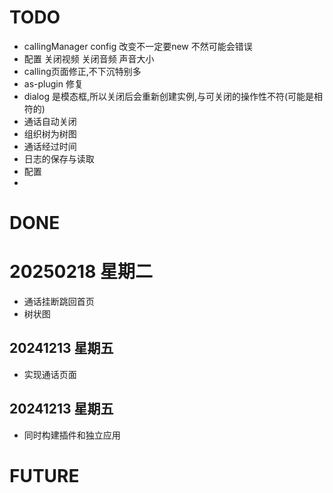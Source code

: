 # TODO
- callingManager config 改变不一定要new 不然可能会错误
- 配置 关闭视频 关闭音频 声音大小
- calling页面修正,不下沉特别多
- as-plugin 修复
- dialog 是模态框,所以关闭后会重新创建实例,与可关闭的操作性不符(可能是相符的)
- 通话自动关闭
- 组织树为树图
- 通话经过时间
- 日志的保存与读取
- 配置
- 

# DONE
# 20250218 星期二
- 通话挂断跳回首页
- 树状图
## 20241213 星期五
- 实现通话页面
## 20241213 星期五
- 同时构建插件和独立应用
# FUTURE
